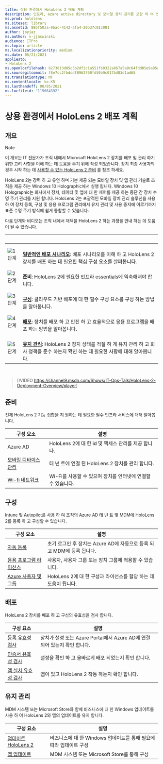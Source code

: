 ```yaml
---
title: 상용 환경에서 HoloLens 2 배포 계획
description: 인프라, azure active directory 및 모바일 장치 관리를 포함 하 여 엔터프라이즈 환경에서 HoloLens를 배포 하 고 관리 하기 위한 핵심 요구 사항에 대해 알아봅니다.
ms.prod: hololens
ms.sitesec: library
ms.assetid: 88bf50aa-0bac-4142-afa4-20b37c013001
author: joyjaz
ms.author: v-jjaswinski
audience: ITPro
ms.topic: article
ms.localizationpriority: medium
ms.date: 05/21/2021
appliesto:
- HoloLens 2
ms.openlocfilehash: 8273813d85c3b2df2c1a551fb0322a867a5a9c64fdd05e9a85a2097b1590fb62
ms.sourcegitcommit: f8e7cc2fbdcdf8962700fd50b9c017bd83d1ad65
ms.translationtype: MT
ms.contentlocale: ko-KR
ms.lasthandoff: 08/05/2021
ms.locfileid: "115664392"
---
```

# <a name="planning-hololens-2-deployment-in-a-commercial-environment"></a>상용 환경에서 HoloLens 2 배포 계획

## <a name="overview"></a>개요

> [!NOTE]
> 이 개요는 IT 전문가가 조직 내에서 Microsoft HoloLens 2 장치를 배포 및 관리 하기 위한 고려 사항을 이해 하는 데 도움을 주기 위해 작성 되었습니다. 장치 최종 사용자의 경우 시작 하는 데 [사용할 수 있는 HoloLens 2 준비](hololens2-setup.md) 를 참조 하세요.

HoloLens 2는 강력 하 고 유연 하며 기본 제공 되는 모바일 장치 및 앱 관리 기술로 조직을 제공 하는 Windows 10 Holographic에서 실행 됩니다. Windows 10 Holographic는 회사에서 장치, 데이터 및 앱에 대 한 제어를 제공 하는 종단 간 장치 수명 주기 관리를 지원 합니다. HoloLens 2는 포괄적인 모바일 장치 관리 솔루션을 사용 하 여 장치 등록, 구성 및 응용 프로그램 관리에서 유지 관리 및 사용 중지에 이르기까지 표준 수명 주기 방식에 쉽게 통합할 수 있습니다.

다음 단계와 비디오는 조직 내에서 채택을 HoloLens 2 하는 과정을 안내 하는 데 도움이 될 수 있습니다.

| &nbsp; | &nbsp; |
|--|--|
| ![1단계](images/1green.png)| <br/> **[일반적인 배포 시나리오](hololens-requirements.md)**: 배포 시나리오를 이해 하 고 HoloLens 2 장치를 배포 하는 데 필요한 핵심 구성 요소를 살펴봅니다. |
| ![2단계](images/2green.png)| <br/> **[준비](#prepare)**: HoloLens 2에 필요한 인프라 essentials에 익숙해져야 합니다. |
| ![3단계](images/3green.png) | <br/> **[구성](#configure)**: 클라우드 기반 배포에 대 한 필수 구성 요소를 구성 하는 방법을 알아봅니다. |
| ![4단계](images/4green.png) | <br/> **[배포](#deploy)**: 장치를 배포 하 고 안전 하 고 효율적으로 응용 프로그램을 배포 하는 방법을 알아봅니다. |
| ![5단계](images/5green.png) | <br/> **[유지 관리](#maintain)**: HoloLens 2 장치 상태를 적절 하 게 유지 관리 하 고 회사 정책을 준수 하는지 확인 하는 데 필요한 사항에 대해 알아봅니다. |

<br/>

> [!VIDEO https://channel9.msdn.com/Shows/IT-Ops-Talk/HoloLens-2-Deployment-Overview/player]

## <a name="prepare"></a>준비

전체 HoloLens 2 기능 집합을 지 원하는 데 필요한 필수 인프라 서비스에 대해 알아봅니다.

| 구성 요소 | 설명 |
|-----------|------------|
| [Azure AD](hololens-identity.md) | HoloLens 2에 대 한 id 및 액세스 관리를 제공 합니다.  |
| [모바일 디바이스 관리](hololens-mdm-configure.md)| 테 넌 트에 연결 된 HoloLens 2 장치를 관리 합니다.  |
| [Wi-fi 네트워크](hololens-commercial-infrastructure.md)| Wi-Fi를 사용할 수 있으며 장치를 인터넷에 연결할 수 있습니다.  |

## <a name="configure"></a>구성

Intune 및 Autopilot를 사용 하 여 조직의 Azure AD 테 넌 트 및 MDM에 HoloLens 2를 등록 하 고 구성할 수 있습니다.

| 구성 요소 | 설명 |
|-----------|------------|
| [자동 등록](hololens-enroll-mdm.md#auto-enrollment-in-mdm) | 초기 로그인 후 장치는 Azure AD에 자동으로 등록 되 고 MDM에 등록 됩니다.  |
| [응용 프로그램 라이선스](hololens2-cloud-connected-configure.md#application-licenses)| 사용자, 사용자 그룹 또는 장치 그룹에 적용할 수 있습니다.  |
| [Azure 사용자 및 그룹](hololens2-cloud-connected-configure.md#azure-users-and-groups) | HoloLens 2에 대 한 구성과 라이선스를 할당 하는 데 도움이 됩니다.  |

## <a name="deploy"></a>배포

HoloLens 2 장치를 배포 하 고 구성의 유효성을 검사 합니다. 

| 구성 요소 | 설명 |
|-----------|------------|
| [등록 유효성 검사](hololens2-corp-connected-deploy.md#enrollment-validation) | 장치가 설정 또는 Azure Portal에서 Azure AD에 연결 되어 있는지 확인 합니다. |
| [인증서 유효성 검사](hololens2-corp-connected-deploy.md#wi-fi-certificate-validation) | 설정을 확인 하 고 올바르게 배포 되었는지 확인 합니다. |
| [앱 설치 유효성 검사](hololens2-corp-connected-deploy.md#validate-lob-app-install) | 앱이 있고 HoloLens 2 작동 하는지 확인 합니다. |

## <a name="maintain"></a>유지 관리

MDM 시스템 또는 Microsoft Store와 함께 비즈니스에 대 한 Windows 업데이트를 사용 하 여 HoloLens 2와 앱의 업데이트를 유지 합니다.

| 구성 요소 | 설명 |
|-----------|------------|
| [업데이트 HoloLens 2](hololens-updates.md) | 비즈니스에 대 한 Windows 업데이트를 통해 필요에 따라 업데이트 구성 |
| [앱 업데이트](app-deploy-overview.md) | MDM 시스템 또는 Microsoft Store를 통해 구성
